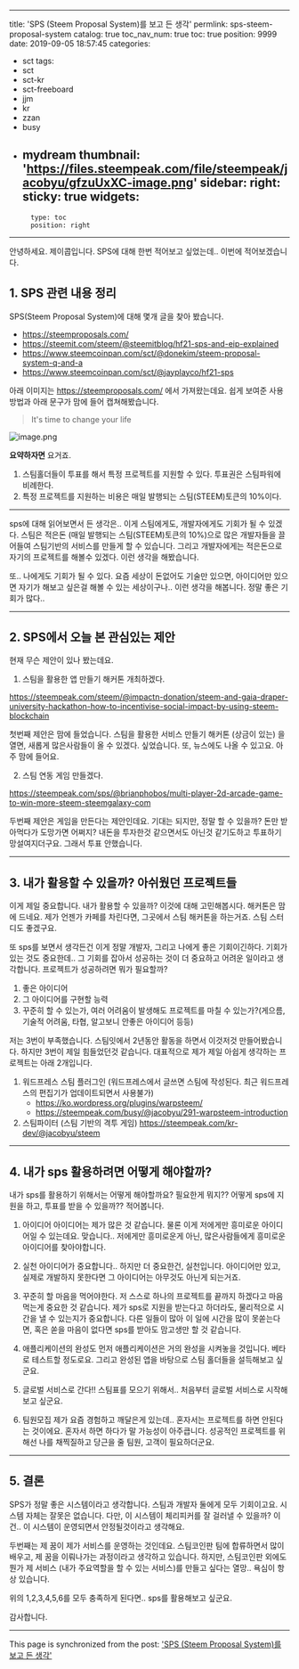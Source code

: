 
---
title: 'SPS (Steem Proposal System)를 보고 든 생각'
permlink: sps-steem-proposal-system
catalog: true
toc_nav_num: true
toc: true
position: 9999
date: 2019-09-05 18:57:45
categories:
- sct
tags:
- sct
- sct-kr
- sct-freeboard
- jjm
- kr
- zzan
- busy
- mydream
thumbnail: 'https://files.steempeak.com/file/steempeak/jacobyu/gfzuUxXC-image.png'
sidebar:
    right:
        sticky: true
widgets:
    -
        type: toc
        position: right
---


안녕하세요. 제이콥입니다.
SPS에 대해 한번 적어보고 싶었는데.. 이번에 적어보겠습니다.


## 1. SPS 관련 내용 정리

SPS(Steem Proposal System)에 대해 몇개 글을 찾아 봤습니다.
* https://steemproposals.com/
* https://steemit.com/steem/@steemitblog/hf21-sps-and-eip-explained
* https://www.steemcoinpan.com/sct/@donekim/steem-proposal-system-q-and-a
* https://www.steemcoinpan.com/sct/@jayplayco/hf21-sps

아래 이미지는 https://steemproposals.com/ 에서 가져왔는데요.
쉽게 보여준 사용방법과 아래 문구가 맘에 들어 캡쳐해봤습니다.

> It's time to change your life


![image.png](https://files.steempeak.com/file/steempeak/jacobyu/gfzuUxXC-image.png)

**요약하자면** 요거죠.
1. 스팀홀더들이 투표를 해서 특정 프로젝트를 지원할 수 있다. 투표권은 스팀파워에 비례한다.
2. 특정 프로젝트를 지원하는 비용은 매일 발행되는 스팀(STEEM)토큰의 10%이다.

---

sps에 대해 읽어보면서 든 생각은..
이게 스팀에게도, 개발자에게도 기회가 될 수 있겠다. 스팀은 적은돈 (매일 발행되는 스팀(STEEM)토큰의 10%)으로 많은 개발자들을 끌어들여 스팀기반의 서비스를 만들게 할 수 있습니다. 그리고 개발자에게는 적은돈으로 자기의 프로젝트를 해볼수 있겠다. 이런 생각을 해봤습니다. 

또.. 나에게도 기회가 될 수 있다. 요즘 세상이 돈없어도 기술만 있으면, 아이디어만 있으면 자기가 해보고 싶은걸 해볼 수 있는 세상이구나.. 이런 생각을 해봅니다. 정말 좋은 기회가 많다..

---

## 2. SPS에서 오늘 본 관심있는 제안

현재 무슨 제안이 있나 봤는데요.

1. 스팀을 활용한 앱 만들기 해커톤 개최하겠다.

https://steempeak.com/steem/@impactn-donation/steem-and-gaia-draper-university-hackathon-how-to-incentivise-social-impact-by-using-steem-blockchain


첫번째 제안은 맘에 들었습니다. 스팀을 활용한 서비스 만들기 해커톤 (상금이 있는) 을 열면, 새롭게 많은사람들이 올 수 있겠다. 싶었습니다. 또, 뉴스에도 나올 수 있고요. 아주 맘에 들어요.

2. 스팀 연동 게임 만들겠다.

https://steempeak.com/sps/@brianphobos/multi-player-2d-arcade-game-to-win-more-steem-steemgalaxy-com

두번째 제안은 게임을 만든다는 제안인데요. 기대는 되지만, 정말 할 수 있을까? 돈만 받아먹다가 도망가면 어쩌지? 내돈을 투자한것 같으면서도 아닌것 같기도하고 투표하기 망설여지더구요. 그래서 투표 안했습니다.

---

## 3. 내가 활용할 수 있을까? 아쉬웠던 프로젝트들

이게 제일 중요합니다. 내가 활용할 수 있을까? 이것에 대해 고민해봅시다. 해커톤은 맘에 드네요. 제가 언젠가 카페를 차린다면, 그곳에서 스팀 해커톤을 하는거죠. 스팀 스터디도 좋겠구요.

또 sps를 보면서 생각든건 이게 정말 개발자, 그리고 나에게 좋은 기회이긴하다. 기회가 있는 것도 중요한데.. 그 기회를 잡아서 성공하는 것이 더 중요하고 어려운 일이라고 생각합니다. 프로젝트가 성공하려면 뭐가 필요할까?

1. 좋은 아이디어
2. 그 아이디어를 구현할 능력
3. 꾸준히 할 수 있는가, 여러 어려움이 발생해도 프로젝트를 마칠 수 있는가?(게으름, 기술적 어려움, 타협, 알고보니 안좋은 아이디어 등등)

저는 3번이 부족했습니다. 스팀잇에서 2년동안 활동을 하면서 이것저것 만들어봤습니다. 하지만 3번이 제일 힘들었던것 같습니다. 대표적으로 제가 제일 아쉽게 생각하는 프로젝트는 아래 2개입니다.

1. 워드프레스 스팀 플러그인 (워드프레스에서 글쓰면 스팀에 작성된다. 최근 워드프레스의 편집기가 업데이트되면서 사용불가) 
    - https://ko.wordpress.org/plugins/warpsteem/
    - https://steempeak.com/busy/@jacobyu/291-warpsteem-introduction
2. 스팀파이터 (스팀 기반의 격투 게임)
https://steempeak.com/kr-dev/@jacobyu/steem


----


## 4. 내가 sps 활용하려면 어떻게 해야할까?

내가 sps를 활용하기 위해서는 어떻게 해야할까요? 필요한게 뭐지?? 어떻게 sps에 지원을 하고, 투표를 받을 수 있을까?? 적어봅니다.

1. 아이디어
아이디어는 제가 많은 것 같습니다. 물론 이게 저에게만 흥미로운 아이디어일 수 있는데요. 맞습니다.. 저에게만 흥미로운게 아닌, 많은사람들에게 흥미로운 아이디어를 찾아야합니다.

2. 실천
아이디어가 중요합니다.. 하지만 더 중요한건, 실천입니다. 아이디어만 있고, 실제로 개발하지 못한다면 그 아이디어는 아무것도 아닌게 되는거죠. 

3. 꾸준히 할 마음을 먹어야한다.
저 스스로 하나의 프로젝트를 끝까지 하겠다고 마음먹는게 중요한 것 같습니다. 제가 sps로 지원을 받는다고 하더라도, 물리적으로 시간을 낼 수 있는지가 중요합니다. 다른 일들이 많아 이 일에 시간을 많이 못쏟는다면, 혹은 쏟을 마음이 없다면 sps를 받아도 맘고생만 할 것 같습니다.

4. 애플리케이션의 완성도
먼저 애플리케이션은 거의 완성을 시켜놓을 것입니다. 베타로 테스트할 정도로요. 그리고 완성된 앱을 바탕으로 스팀 홀더들을 설득해보고 싶군요.

5. 글로벌 서비스로 간다!!
스팀표를 모으기 위해서.. 처음부터 글로벌 서비스로 시작해보고 싶군요. 

6. 팀원모집
제가 요즘 경험하고 깨달은게 있는데.. 혼자서는 프로젝트를 하면 안된다는 것이에요. 혼자서 하면 하다가 말 가능성이 아주큽니다. 성공적인 프로젝트를 위해선 나를 채찍질하고 당근을 줄 팀원, 고객이 필요하더군요.


---

## 5. 결론

SPS가 정말 좋은 시스템이라고 생각합니다. 스팀과 개발자 둘에게 모두 기회이고요. 시스템 자체는 잘못은 없습니다. 다만, 이 시스템이 체리피커를 잘 걸러낼 수 있을까? 이건.. 이 시스템이 운영되면서 안정될것이라고 생각해요.

두번째는 제 꿈이 제가 서비스를 운영하는 것인데요. 스팀코인판 팀에 합류하면서 많이 배우고, 제 꿈을 이뤄나가는 과정이라고 생각하고 있습니다. 하지만, 스팀코인판 외에도 뭔가 제 서비스 (내가 주요역할을 할 수 있는 서비스)를 만들고 싶다는 열망.. 욕심이 항상 있습니다.

위의 1,2,3,4,5,6를 모두 충족하게 된다면.. sps를 활용해보고 싶군요.

감사합니다.

- - -

This page is synchronized from the post: ['SPS (Steem Proposal System)를 보고 든 생각'](https://steemit.com/@jacobyu/sps-steem-proposal-system)
